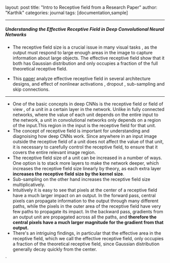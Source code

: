 layout: post
title: "Intro to Receptive field from a Research Paper"
author: "Karthik"
categories: journal
tags: [documentation,sample]

---



##### Understanding the Effective Receptive Field in Deep Convolutional Neural Networks



- The receptive field size is a crucial issue in many visual tasks , as the output must respond to large enough areas in the image to capture information about large objects. The effective receptive field show that it both has Gaussian distribution and only occupies a fraction of the full theoretical receptive field.

- This [paper](http://www.cs.toronto.edu/~wenjie/papers/nips16/top.pdf) analyze effective receptive field in several architecture designs, and effect of nonlinear activations , dropout , sub-sampling and skip connections.

---

- One of the basic concepts in deep CNNs is the receptive field or field of view , of a unit in a certain layer in the network. Unlike in fully connected networks, where the value of each unit depends on the entire input to the network, a unit in convolutional networks only depends on a region of the input.This region in the input is the receptive field for that unit.
- The concept of receptive field is important for understanding and diagnoising how deep CNNs work. Since anywhere in an input image outside the receptive field of a unit does not affect the value of that unit, it is necessary to carefully control the receptive field, to ensure that it covers the entire relevant image region.
- The receptive field size of a unit can be increased in a number of ways. One option is to stack more layers to make the network deeper, which increases the receptive field size linearly by theory, as each extra layer **increases the receptive field size by the kernel size**.
- Sub-sampling on the other hand increases the receptive field size multiplicatively.
- Intuitively it is easy to see that pixels at the center of a receptive field have a much larger impact on an output. In the forward pass, central pixels can propagate information to the output through many different paths, while the pixels in the outer area of the receptive field have very few paths to propagate its impact. In the backward pass, gradients from an output unit are propagated across all the paths, and **therefore the central pixels have a much larger magnitude for the gradient from that output.**
- There's an intriguing findings, in particular that the effective area in the receptive field, which we call the effective receptive field, only occupies a fraction of the theoretical receptive field, since Gaussian distribution generally decay quickly from the center.

`

